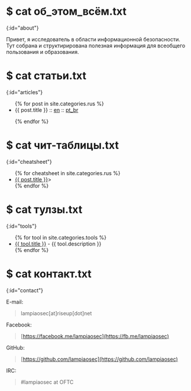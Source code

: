 <title>Rucker :: Security Researcher</title>

# $ cat об_этом_всём.txt
{:id="about"}

Привет, я исследователь в области информационной безопасности. <br>
Тут собрана и структирирована полезная информация для всеобщего пользования и образования.

# $ cat статьи.txt
{:id="articles"}

<ul>
{% for post in site.categories.rus %}
<li>{{ post.title }} :: <a href="{{ post.url }}" title="{{ post.description }}">en</a> :: <a href="{{ post.pt }}" title="{{ post.description_pt }}">pt_br</a></li>


{% endfor %}
</ul>

# $ cat чит-таблицы.txt
{:id="cheatsheet"}

<ul>
{% for cheatsheet in site.categories.rus %}
<li><a href="{{ post.url }}" title="{{ post.description }}">{{ post.title }}</a>></li>
{% endfor %}
</ul>

# $ cat тулзы.txt
{:id="tools"}

<ul>
{% for tool in site.categories.tools %}
<li><a href="{{ tool.link }}">{{ tool.title }}</a> - {{ tool.description }}</li>
{% endfor %}
</ul>

# $ cat контакт.txt
{:id="contact"}

E-mail:

> lampiaosec[at]riseup[dot]net

Facebook:

> [https://facebook.me/lampiaosec](https://fb.me/lampiaosec)

GitHub:

> [https://github.com/lampiaosec](https://github.com/lampiaosec)

IRC:

> \#lampiaosec at OFTC
